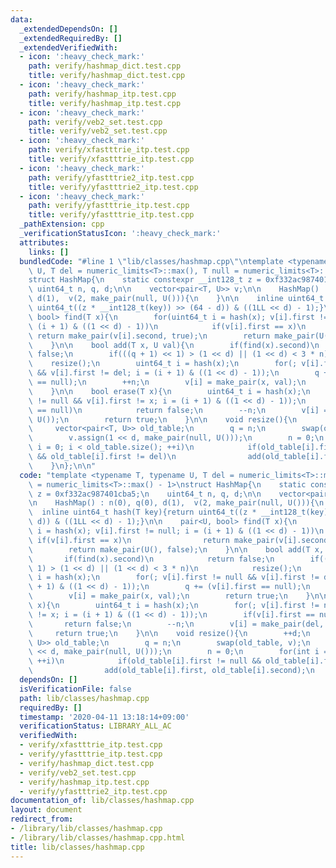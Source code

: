 ```yaml
---
data:
  _extendedDependsOn: []
  _extendedRequiredBy: []
  _extendedVerifiedWith:
  - icon: ':heavy_check_mark:'
    path: verify/hashmap_dict.test.cpp
    title: verify/hashmap_dict.test.cpp
  - icon: ':heavy_check_mark:'
    path: verify/hashmap_itp.test.cpp
    title: verify/hashmap_itp.test.cpp
  - icon: ':heavy_check_mark:'
    path: verify/veb2_set.test.cpp
    title: verify/veb2_set.test.cpp
  - icon: ':heavy_check_mark:'
    path: verify/xfastttrie_itp.test.cpp
    title: verify/xfastttrie_itp.test.cpp
  - icon: ':heavy_check_mark:'
    path: verify/yfastttrie2_itp.test.cpp
    title: verify/yfastttrie2_itp.test.cpp
  - icon: ':heavy_check_mark:'
    path: verify/yfastttrie_itp.test.cpp
    title: verify/yfastttrie_itp.test.cpp
  _pathExtension: cpp
  _verificationStatusIcon: ':heavy_check_mark:'
  attributes:
    links: []
  bundledCode: "#line 1 \"lib/classes/hashmap.cpp\"\ntemplate <typename T, typename\
    \ U, T del = numeric_limits<T>::max(), T null = numeric_limits<T>::max() - 1>\n\
    struct HashMap{\n    static constexpr __int128_t z = 0xf332ac987401cba5;\n   \
    \ uint64_t n, q, d;\n\n    vector<pair<T, U>> v;\n\n    HashMap() : n(0), q(0),\
    \ d(1),  v(2, make_pair(null, U())){\n    }\n\n    inline uint64_t hash(T key){return\
    \ uint64_t((z * __int128_t(key)) >> (64 - d)) & ((1LL << d) - 1);}\n\n    pair<U,\
    \ bool> find(T x){\n        for(uint64_t i = hash(x); v[i].first != null; i =\
    \ (i + 1) & ((1 << d) - 1))\n            if(v[i].first == x)\n               \
    \ return make_pair(v[i].second, true);\n        return make_pair(U(), false);\n\
    \    }\n\n    bool add(T x, U val){\n        if(find(x).second)\n            return\
    \ false;\n        if(((q + 1) << 1) > (1 << d) || (1 << d) < 3 * n)\n        \
    \    resize();\n        uint64_t i = hash(x);\n        for(; v[i].first != null\
    \ && v[i].first != del; i = (i + 1) & ((1 << d) - 1));\n        q += (v[i].first\
    \ == null);\n        ++n;\n        v[i] = make_pair(x, val);\n        return true;\n\
    \    }\n\n    bool erase(T x){\n        uint64_t i = hash(x);\n        for(; v[i].first\
    \ != null && v[i].first != x; i = (i + 1) & ((1 << d) - 1));\n        if(v[i].first\
    \ == null)\n            return false;\n        --n;\n        v[i] = make_pair(del,\
    \ U());\n        return true;\n    }\n\n    void resize(){\n        ++d;\n   \
    \     vector<pair<T, U>> old_table;\n        q = n;\n        swap(old_table, v);\n\
    \        v.assign(1 << d, make_pair(null, U()));\n        n = 0;\n        for(int\
    \ i = 0; i < old_table.size(); ++i)\n            if(old_table[i].first != null\
    \ && old_table[i].first != del)\n                add(old_table[i].first, old_table[i].second);\n\
    \    }\n};\n\n"
  code: "template <typename T, typename U, T del = numeric_limits<T>::max(), T null\
    \ = numeric_limits<T>::max() - 1>\nstruct HashMap{\n    static constexpr __int128_t\
    \ z = 0xf332ac987401cba5;\n    uint64_t n, q, d;\n\n    vector<pair<T, U>> v;\n\
    \n    HashMap() : n(0), q(0), d(1),  v(2, make_pair(null, U())){\n    }\n\n  \
    \  inline uint64_t hash(T key){return uint64_t((z * __int128_t(key)) >> (64 -\
    \ d)) & ((1LL << d) - 1);}\n\n    pair<U, bool> find(T x){\n        for(uint64_t\
    \ i = hash(x); v[i].first != null; i = (i + 1) & ((1 << d) - 1))\n           \
    \ if(v[i].first == x)\n                return make_pair(v[i].second, true);\n\
    \        return make_pair(U(), false);\n    }\n\n    bool add(T x, U val){\n \
    \       if(find(x).second)\n            return false;\n        if(((q + 1) <<\
    \ 1) > (1 << d) || (1 << d) < 3 * n)\n            resize();\n        uint64_t\
    \ i = hash(x);\n        for(; v[i].first != null && v[i].first != del; i = (i\
    \ + 1) & ((1 << d) - 1));\n        q += (v[i].first == null);\n        ++n;\n\
    \        v[i] = make_pair(x, val);\n        return true;\n    }\n\n    bool erase(T\
    \ x){\n        uint64_t i = hash(x);\n        for(; v[i].first != null && v[i].first\
    \ != x; i = (i + 1) & ((1 << d) - 1));\n        if(v[i].first == null)\n     \
    \       return false;\n        --n;\n        v[i] = make_pair(del, U());\n   \
    \     return true;\n    }\n\n    void resize(){\n        ++d;\n        vector<pair<T,\
    \ U>> old_table;\n        q = n;\n        swap(old_table, v);\n        v.assign(1\
    \ << d, make_pair(null, U()));\n        n = 0;\n        for(int i = 0; i < old_table.size();\
    \ ++i)\n            if(old_table[i].first != null && old_table[i].first != del)\n\
    \                add(old_table[i].first, old_table[i].second);\n    }\n};\n\n"
  dependsOn: []
  isVerificationFile: false
  path: lib/classes/hashmap.cpp
  requiredBy: []
  timestamp: '2020-04-11 13:18:14+09:00'
  verificationStatus: LIBRARY_ALL_AC
  verifiedWith:
  - verify/xfastttrie_itp.test.cpp
  - verify/yfastttrie_itp.test.cpp
  - verify/hashmap_dict.test.cpp
  - verify/veb2_set.test.cpp
  - verify/hashmap_itp.test.cpp
  - verify/yfastttrie2_itp.test.cpp
documentation_of: lib/classes/hashmap.cpp
layout: document
redirect_from:
- /library/lib/classes/hashmap.cpp
- /library/lib/classes/hashmap.cpp.html
title: lib/classes/hashmap.cpp
---
```


